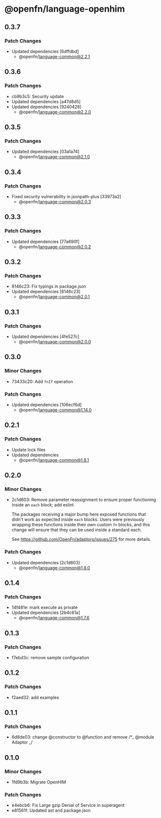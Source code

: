 # @openfn/language-openhim

## 0.3.7

### Patch Changes

- Updated dependencies [6dffdbd]
  - @openfn/language-common@2.2.1

## 0.3.6

### Patch Changes

- cb9b3c5: Security update
- Updated dependencies [a47d8d5]
- Updated dependencies [9240428]
  - @openfn/language-common@2.2.0

## 0.3.5

### Patch Changes

- Updated dependencies [03a1a74]
  - @openfn/language-common@2.1.0

## 0.3.4

### Patch Changes

- Fixed security vulnerability in jsonpath-plus [33973a2]
  - @openfn/language-common@2.0.3

## 0.3.3

### Patch Changes

- Updated dependencies [77a690f]
  - @openfn/language-common@2.0.2

## 0.3.2

### Patch Changes

- 8146c23: Fix typings in package.json
- Updated dependencies [8146c23]
  - @openfn/language-common@2.0.1

## 0.3.1

### Patch Changes

- Updated dependencies [4fe527c]
  - @openfn/language-common@2.0.0

## 0.3.0

### Minor Changes

- 73433c20: Add `fnIf` operation

### Patch Changes

- Updated dependencies [106ecf6d]
  - @openfn/language-common@1.14.0

## 0.2.1

### Patch Changes

- Update lock files
- Updated dependencies
  - @openfn/language-common@1.8.1

## 0.2.0

### Minor Changes

- 2c1d603: Remove parameter reassignment to ensure proper functioning inside an
  `each` block; add eslint

  The packages receiving a major bump here exposed functions that didn't work as
  expected inside `each` blocks. Users were previously wrapping these functions
  inside their own custom `fn` blocks, and this change will ensure that they can
  be used inside a standard each.

  See https://github.com/OpenFn/adaptors/issues/275 for more details.

### Patch Changes

- Updated dependencies [2c1d603]
  - @openfn/language-common@1.8.0

## 0.1.4

### Patch Changes

- 14f481e: mark execute as private
- Updated dependencies [2b4c61a]
  - @openfn/language-common@1.7.6

## 0.1.3

### Patch Changes

- f7ebd3c: remove sample configuration

## 0.1.2

### Patch Changes

- f2aed32: add examples

## 0.1.1

### Patch Changes

- 6d8de03: change @constructor to @function and remove /\*_ @module Adaptor _/

## 0.1.0

### Minor Changes

- 1fd9b3b: Migrate OpenHIM

### Patch Changes

- e4ebcb6: Fix Large gzip Denial of Service in superagent
- e81561f: Updated ast and package.json

